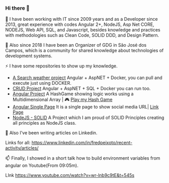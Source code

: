### Hi there 👋

🔭 I have been working with IT since 2009 years and as a Developer since 2013, great experience with codes
Angular 2+, NodeJS, Asp Net CORE, NODEJS, Web API, SQL, and Javascript, besides knowledge and practices with methodologies such as
Clean Code, SOLID DDD, and Design Pattern.

🍕 Also since 2018 I have been an Organizer of GDG in São José dos Campos, which is a community for shared knowledge
about technologies of development systems.

⚡ I have some repositories to show up my knowledge.

- [A Search weather project](https://github.com/fredmpeixoto/forecast) Angular + AspNET + Docker, you can pull and execute just using DOCKER.
- [CRUD Project](https://github.com/fredmpeixoto/register-users) Angular + AspNET + SQL + Docker you can run too.
- [Angular Project](https://github.com/fredmpeixoto/hash-game) A HashGame showing logic works using a Multidimensional Array | 🎮 [Play my Hash Game](https://fredmpeixoto.github.io/hash-game/)
- [Angular Single Page](https://github.com/fredmpeixoto/gdgjsc) It is a single page to show social media URL| [Link Page](http://gdgsjc.github.io)
- [NodeJS - SOLID](https://github.com/fredmpeixoto/solid-examples) A Project which I am proud of SOLID Principles creating all principles as NodeJS class.

💬 Also I've been writing articles on Linkedin.

Links for all: https://www.linkedin.com/in/fredpeixoto/recent-activity/articles/

📫 Finally, I showed in a short talk how to build environment variables from angular on Youtube(From 09:05m).

LInk https://www.youtube.com/watch?v=wr-lnb9c9tE&t=545s


